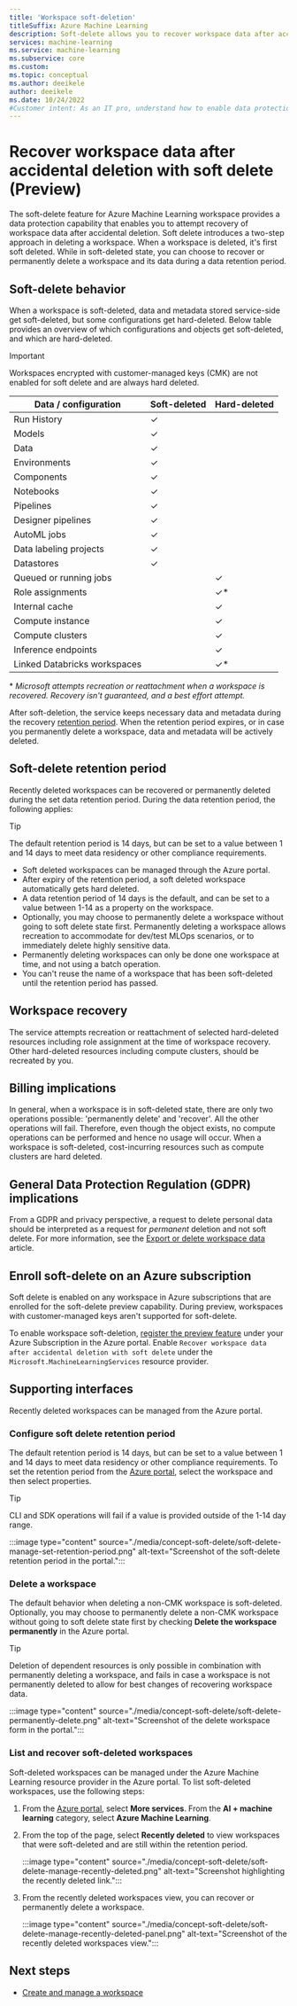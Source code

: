 ```yaml
---
title: 'Workspace soft-deletion'
titleSuffix: Azure Machine Learning
description: Soft-delete allows you to recover workspace data after accidental deletion 
services: machine-learning
ms.service: machine-learning
ms.subservice: core
ms.custom: 
ms.topic: conceptual
ms.author: deeikele
author: deeikele
ms.date: 10/24/2022
#Customer intent: As an IT pro, understand how to enable data protection capabilities, to protect against accidental deletion.
---
```


# Recover workspace data after accidental deletion with soft delete (Preview)

The soft-delete feature for Azure Machine Learning workspace provides a data protection capability that enables you to attempt recovery of workspace data after accidental deletion. Soft delete introduces a two-step approach in deleting a workspace. When a workspace is deleted, it's first soft deleted. While in soft-deleted state, you can choose to recover or permanently delete a workspace and its data during a data retention period.

## Soft-delete behavior

When a workspace is soft-deleted, data and metadata stored service-side get soft-deleted, but some configurations get hard-deleted. Below table provides an overview of which configurations and objects get soft-deleted, and which are hard-deleted.

> [!IMPORTANT] 
> Workspaces encrypted with customer-managed keys (CMK) are not enabled for soft delete and are always hard deleted.

Data / configuration | Soft-deleted | Hard-deleted
---|---|---
Run History | ✓ | 
Models | ✓ | 
Data | ✓ | 
Environments | ✓ | 
Components | ✓ |
Notebooks | ✓ | 
Pipelines | ✓ |
Designer pipelines | ✓ | 
AutoML jobs | ✓ |
Data labeling projects | ✓ | 
Datastores | ✓ | 
Queued or running jobs | | ✓
Role assignments | | ✓*
Internal cache | | ✓ 
Compute instance |  | ✓ 
Compute clusters |  | ✓ 
Inference endpoints | | ✓ 
Linked Databricks workspaces | | ✓*

\* *Microsoft attempts recreation or reattachment when a workspace is recovered. Recovery isn't guaranteed, and a best effort attempt.*

After soft-deletion, the service keeps necessary data and metadata during the recovery [retention period](#soft-delete-retention-period). When the retention period expires, or in case you permanently delete a workspace, data and metadata will be actively deleted.

## Soft-delete retention period

Recently deleted workspaces can be recovered or permanently deleted during the set data retention period. During the data retention period, the following applies:

> [!TIP]
> The default retention period is 14 days, but can be set to a value between 1 and 14 days to meet data residency or other compliance requirements. 

* Soft deleted workspaces can be managed through the Azure portal. 
* After expiry of the retention period, a soft deleted workspace automatically gets hard deleted.
* A data retention period of 14 days is the default, and can be set to a value between 1-14 as a property on the workspace.
* Optionally, you may choose to permanently delete a workspace without going to soft delete state first. Permanently deleting a workspace allows recreation to accommodate for dev/test MLOps scenarios, or to immediately delete highly sensitive data.
* Permanently deleting workspaces can only be done one workspace at time, and not using a batch operation.
* You can't reuse the name of a workspace that has been soft-deleted until the retention period has passed.

## Workspace recovery

The service attempts recreation or reattachment of selected hard-deleted resources including role assignment at the time of workspace recovery. Other hard-deleted resources including compute clusters, should be recreated by you.

## Billing implications

In general, when a workspace is in soft-deleted state, there are only two operations possible: 'permanently delete' and 'recover'. All the other operations will fail. Therefore, even though the object exists, no compute operations can be performed and hence no usage will occur. When a workspace is soft-deleted, cost-incurring resources such as compute clusters are hard deleted.

## General Data Protection Regulation (GDPR) implications

From a GDPR and privacy perspective, a request to delete personal data should be interpreted as a request for *permanent* deletion and not soft delete. For more information, see the [Export or delete workspace data](how-to-export-delete-data.md) article.

## Enroll soft-delete on an Azure subscription

Soft delete is enabled on any workspace in Azure subscriptions that are enrolled for the soft-delete preview capability. During preview, workspaces with customer-managed keys aren't supported for soft-delete.

To enable workspace soft-deletion, [register the preview feature](/azure/azure-resource-manager/management/preview-features?tabs=azure-portal#register-preview-feature) under your Azure Subscription in the Azure portal. Enable `Recover workspace data after accidental deletion with soft delete` under the `Microsoft.MachineLearningServices` resource provider.

## Supporting interfaces

Recently deleted workspaces can be managed from the Azure portal.

### Configure soft delete retention period

The default retention period is 14 days, but can be set to a value between 1 and 14 days to meet data residency or other compliance requirements. To set the retention period from the [Azure portal](https://portal.azure.com), select the workspace and then select properties.

> [!TIP]
> CLI and SDK operations will fail if a value is provided outside of the 1-14 day range.

:::image type="content" source="./media/concept-soft-delete/soft-delete-manage-set-retention-period.png" alt-text="Screenshot of the soft-delete retention period in the portal.":::

### Delete a workspace

The default behavior when deleting a non-CMK workspace is soft-deleted. Optionally, you may choose to permanently delete a non-CMK workspace without going to soft delete state first by checking __Delete the workspace permanently__ in the Azure portal.

> [!TIP]
> Deletion of dependent resources is only possible in combination with permanently deleting a workspace, and fails in case a workspace is not permanently deleted to allow for best changes of recovering workspace data.

:::image type="content" source="./media/concept-soft-delete/soft-delete-permanently-delete.png" alt-text="Screenshot of the delete workspace form in the portal.":::

### List and recover soft-deleted workspaces

Soft-deleted workspaces can be managed under the Azure Machine Learning resource provider in the Azure portal. To list soft-deleted workspaces, use the following steps:

1. From the [Azure portal](https://portal.azure.com), select __More services__.  From the __AI + machine learning__ category, select __Azure Machine Learning__.
1. From the top of the page, select __Recently deleted__ to view workspaces that were soft-deleted and are still within the retention period.

    :::image type="content" source="./media/concept-soft-delete/soft-delete-manage-recently-deleted.png" alt-text="Screenshot highlighting the recently deleted link.":::

1. From the recently deleted workspaces view, you can recover or permanently delete a workspace.

    :::image type="content" source="./media/concept-soft-delete/soft-delete-manage-recently-deleted-panel.png" alt-text="Screenshot of the recently deleted workspaces view.":::


## Next steps

+ [Create and manage a workspace](how-to-manage-workspace.md)
